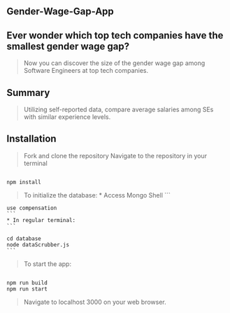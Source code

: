 ## Gender-Wage-Gap-App ##

## Ever wonder which top tech companies have the smallest gender wage gap? ##
  > Now you can discover the size of the gender wage gap among Software Engineers at top tech companies.

## Summary ##
  > Utilizing self-reported data, compare average salaries among SEs with similar experience levels.

## Installation ##
  > Fork and clone the repository
  > Navigate to the repository in your terminal

  ```
  
  npm install
  ```
  > To initialize the database:
    * Access Mongo Shell
    ```
    
    use compensation
    ```
    * In regular terminal:
    ```
    
    cd database
    node dataScrubber.js
    ```
    
  > To start the app:
  ```
  
  npm run build
  npm run start
  ```
  > Navigate to localhost 3000 on your web browser.
